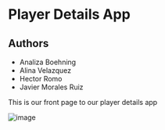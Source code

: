 # Player Details App

## Authors
- Analiza Boehning
- Alina Velazquez
- Hector Romo
- Javier Morales Ruiz


This is our front page to our player details app

![image](https://user-images.githubusercontent.com/101363899/167020562-127a83e9-fa76-4ec8-bee4-94cd870551b8.png)
